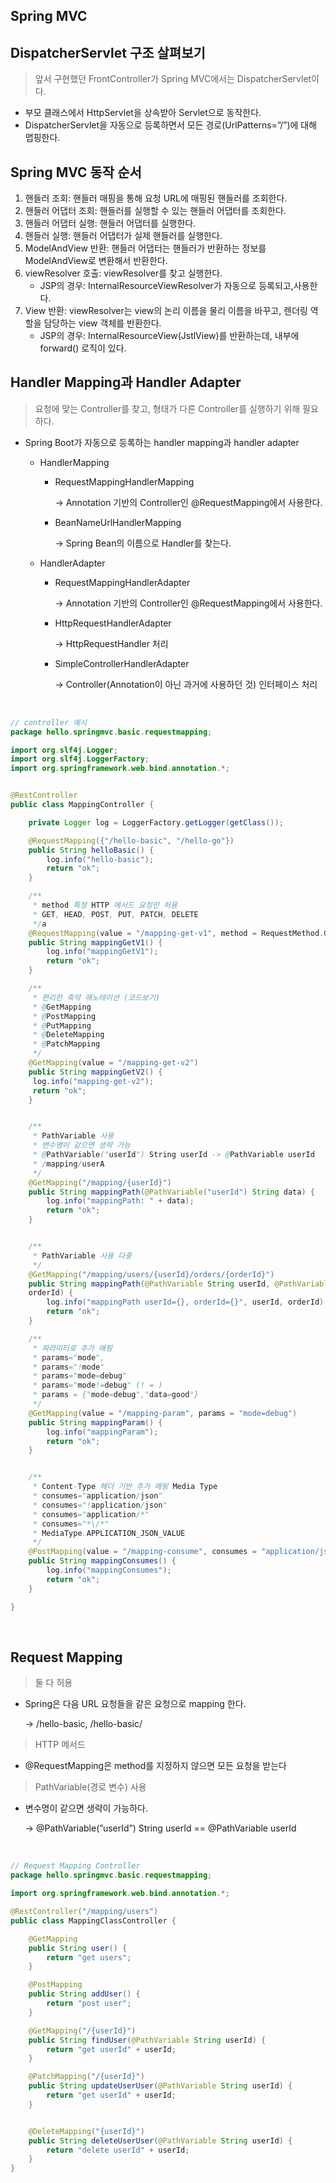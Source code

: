 ## Spring MVC

## DispatcherServlet 구조 살펴보기

> 앞서 구현했던 FrontController가 Spring MVC에서는 DispatcherServlet이다.
> 

- 부모 클래스에서 HttpServlet을 상속받아 Servlet으로 동작한다.
- DispatcherServlet을 자동으로 등록하면서 모든 경로(UrlPatterns=”/”)에 대해 맵핑한다.

## Spring MVC 동작 순서

1. 핸들러 조회: 핸들러 매핑을 통해 요청 URL에 매핑된 핸들러를 조회한다.
2. 핸들러 어댑터 조회: 핸들러를 실행할 수 있는 핸들러 어댑터를 조회한다.
3. 핸들러 어댑터 실행: 핸들러 어댑터를 실행한다.
4. 핸들러 실행: 핸들러 어댑터가 실제 핸들러를 실행한다.
5. ModelAndView 반환: 핸들러 어댑터는 핸들러가 반환하는 정보를 ModelAndView로 변환해서 반환한다.
6. viewResolver 호출: viewResolver를 찾고 실행한다.
    - JSP의 경우: InternalResourceViewResolver가 자동으로 등록되고,사용한다.
7. View 반환: viewResolver는 view의 논리 이름을 물리 이름을 바꾸고, 렌더링 역할을 담당하는 view 객체를 반환한다.
    - JSP의 경우: InternalResourceView(JstlView)를 반환하는데, 내부에 forward() 로직이 있다.

## Handler Mapping과 Handler Adapter

> 요청에 맞는 Controller를 찾고, 형태가 다른 Controller를 실행하기 위해 필요하다.
> 

- Spring Boot가 자동으로 등록하는 handler mapping과 handler adapter
    - HandlerMapping
        - RequestMappingHandlerMapping
            
            → Annotation 기반의 Controller인 @RequestMapping에서 사용한다.
            
        - BeanNameUrlHandlerMapping
            
            → Spring Bean의 이름으로 Handler를 찾는다.
            
    - HandlerAdapter
        - RequestMappingHandlerAdapter
            
            → Annotation 기반의 Controller인 @RequestMapping에서 사용한다.
            
        - HttpRequestHandlerAdapter
            
            → HttpRequestHandler 처리
            
        - SimpleControllerHandlerAdapter
            
            → Controller(Annotation이 아닌 과거에 사용하던 것) 인터페이스 처리

<br>

```java
// controller 예시
package hello.springmvc.basic.requestmapping;

import org.slf4j.Logger;
import org.slf4j.LoggerFactory;
import org.springframework.web.bind.annotation.*;


@RestController
public class MappingController {

    private Logger log = LoggerFactory.getLogger(getClass());

    @RequestMapping({"/hello-basic", "/hello-go"})
    public String helloBasic() {
        log.info("hello-basic");
        return "ok";
    }

    /**
     * method 특정 HTTP 메서드 요청만 허용
     * GET, HEAD, POST, PUT, PATCH, DELETE
     */a
    @RequestMapping(value = "/mapping-get-v1", method = RequestMethod.GET)
    public String mappingGetV1() {
        log.info("mappingGetV1");
        return "ok";
    }

    /**
     * 편리한 축약 애노테이션 (코드보기)
     * @GetMapping
     * @PostMapping
     * @PutMapping
     * @DeleteMapping
     * @PatchMapping
     */
    @GetMapping(value = "/mapping-get-v2")
    public String mappingGetV2() {
     log.info("mapping-get-v2");
     return "ok";
    }


    /**
     * PathVariable 사용
     * 변수명이 같으면 생략 가능
     * @PathVariable("userId") String userId -> @PathVariable userId
     * /mapping/userA
     */
    @GetMapping("/mapping/{userId}")
    public String mappingPath(@PathVariable("userId") String data) {
        log.info("mappingPath: " + data);
        return "ok";
    }


    /**
     * PathVariable 사용 다중
     */
    @GetMapping("/mapping/users/{userId}/orders/{orderId}")
    public String mappingPath(@PathVariable String userId, @PathVariable Long
    orderId) {
        log.info("mappingPath userId={}, orderId={}", userId, orderId);
        return "ok";
    }

    /**
     * 파라미터로 추가 매핑
     * params="mode",
     * params="!mode"
     * params="mode=debug"
     * params="mode!=debug" (! = )
     * params = {"mode=debug","data=good"}
     */
    @GetMapping(value = "/mapping-param", params = "mode=debug")
    public String mappingParam() {
        log.info("mappingParam");
        return "ok";
    }


    /**
     * Content-Type 헤더 기반 추가 매핑 Media Type
     * consumes="application/json"
     * consumes="!application/json"
     * consumes="application/*"
     * consumes="*\/*"
     * MediaType.APPLICATION_JSON_VALUE
     */
    @PostMapping(value = "/mapping-consume", consumes = "application/json")
    public String mappingConsumes() {
        log.info("mappingConsumes");
        return "ok";
    }

}
```

<br>

## Request Mapping

> 둘 다 허용
> 
- Spring은 다음 URL 요청들을 같은 요청으로 mapping 한다.
    
    → /hello-basic, /hello-basic/
    

> HTTP 메서드
> 
- @RequestMapping은 method를 지정하지 않으면 모든 요청을 받는다

> PathVariable(경로 변수) 사용
> 
- 변수명이 같으면 생략이 가능하다.
    
    → @PathVariable(”userId”) String userId == @PathVariable userId

<br>

```java
// Request Mapping Controller
package hello.springmvc.basic.requestmapping;

import org.springframework.web.bind.annotation.*;

@RestController("/mapping/users")
public class MappingClassController {

    @GetMapping
    public String user() {
        return "get users";
    }

    @PostMapping
    public String addUser() {
        return "post user";
    }

    @GetMapping("/{userId}")
    public String findUser(@PathVariable String userId) {
        return "get userId" + userId;
    }

    @PatchMapping("/{userId}")
    public String updateUserUser(@PathVariable String userId) {
        return "get userId" + userId;
    }


    @DeleteMapping("{userId}")
    public String deleteUserUser(@PathVariable String userId) {
        return "delete userId" + userId;
    }
}
```
